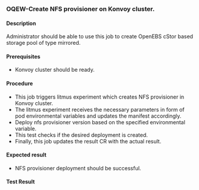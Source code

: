 ### OQEW-Create NFS provisioner on Konvoy cluster.

#### Description

Administrator should be able to use this job to create OpenEBS cStor based storage pool of type mirrored.

#### Prerequisites

- Konvoy cluster should be ready.

#### Procedure

- This job triggers litmus experiment which creates NFS provisioner in Konvoy cluster.
- The litmus experiment receives the necessary parameters in form of pod environmental variables and updates the manifest accordingly.
- Deploy nfs provisioner version based on the specified environmental variable.
- This test checks if the desired deployment is created.
- Finally, this job updates the result CR with the actual result.

#### Expected result

- NFS provisioner deployment should be successful.

#### Test Result


